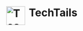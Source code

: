 <h1>
  <img src="https://raw.githubusercontent.com/desouzagiovana/TechTails/main/assets/133283640/828fbd7a-f119-4996-a6f7-22250d594042" alt="TechTails Logo" width="50" style="float:left; margin-right:10px;">
  <strong>TechTails</strong>
</h1>
